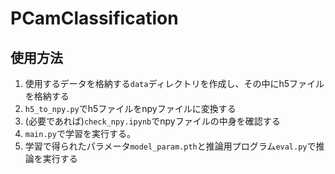 # PCamClassification

## 使用方法
1. 使用するデータを格納する`data`ディレクトリを作成し、その中にh5ファイルを格納する
2. `h5_to_npy.py`でh5ファイルをnpyファイルに変換する
3. (必要であれば)`check_npy.ipynb`でnpyファイルの中身を確認する
4. `main.py`で学習を実行する。
5. 学習で得られたパラメータ`model_param.pth`と推論用プログラム`eval.py`で推論を実行する